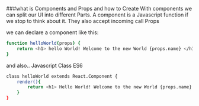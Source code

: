 ###what is Components and Props and how to Create
With components we can split our UI into different Parts. A component is a Javascript function if we stop to think about it. They also accept incoming call Props

we can declare a component like this:
```bash
function helloWorld(props) {
    return <h1> hello World! Welcome to the new World {props.name} </h1>;
}
```
and also..
Javascript Class ES6
```bash
class helloWorld extends React.Component {
    render(){
        return <h1> Hello World! Welcome to the new World {props.name} </h1>;
    }
}

```
